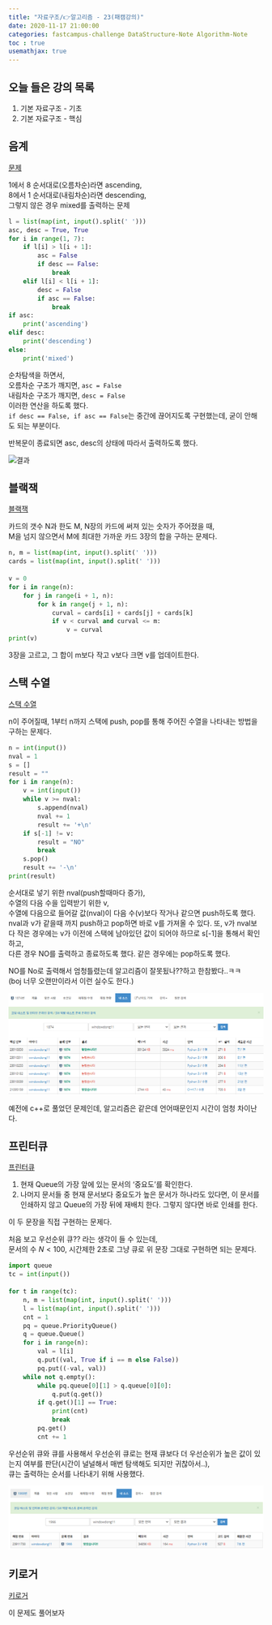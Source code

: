 ```yaml
---
title: "자료구조/👉알고리즘 - 23(패캠강의)"
date: 2020-11-17 21:00:00
categories: fastcampus-challenge DataStructure-Note Algorithm-Note
toc : true
usemathjax: true
---
```

## 오늘 들은 강의 목록

1. 기본 자료구조 - 기초
2. 기본 자료구조 - 핵심

## 음계

[문제](https://www.acmicpc.net/problem/2920)

1에서 8 순서대로(오름차순)라면 ascending,  
8에서 1 순서대로(내림차순)라면 descending,  
그렇지 않은 경우 mixed를 출력하는 문제


```py
l = list(map(int, input().split(' ')))
asc, desc = True, True
for i in range(1, 7):
    if l[i] > l[i + 1]:
        asc = False
        if desc == False:
            break
    elif l[i] < l[i + 1]:
        desc = False
        if asc == False:
            break
if asc:
    print('ascending')
elif desc:
    print('descending')
else:
    print('mixed')
```

순차탐색을 하면서,  
오름차순 구조가 깨지면, ```asc = False```  
내림차순 구조가 깨지면, ```desc = False```  
이러한 연산을 하도록 했다.  
```if desc == False, if asc == False```는 중간에 끊어지도록 구현했는데, 굳이 안해도 되는 부분이다.

반복문이 종료되면 asc, desc의 상태에 따라서 출력하도록 했다.

![결과](/assets/images/fastchallenge/day30/음계.PNG)

## 블랙잭

[블랙잭](https://www.acmicpc.net/problem/2798)

카드의 갯수 N과 한도 M, N장의 카드에 써져 있는 숫자가 주어졌을 때,  
M을 넘지 않으면서 M에 최대한 가까운 카드 3장의 합을 구하는 문제다.

```py
n, m = list(map(int, input().split(' ')))
cards = list(map(int, input().split(' ')))

v = 0
for i in range(n):
    for j in range(i + 1, n):
        for k in range(j + 1, n):
            curval = cards[i] + cards[j] + cards[k]
            if v < curval and curval <= m:
                v = curval
print(v)
```

3장을 고르고, 그 합이 m보다 작고 v보다 크면 v를 업데이트한다.

## 스택 수열

[스택 수열](https://www.acmicpc.net/problem/1874)

n이 주어질때, 1부터 n까지 스택에 push, pop를 통해 주어진 수열을 나타내는 방법을 구하는 문제다.

```py
n = int(input())
nval = 1
s = []
result = ""
for i in range(n):
    v = int(input())
    while v >= nval:
        s.append(nval)
        nval += 1
        result += '+\n'
    if s[-1] != v:
        result = "NO"
        break
    s.pop()
    result += '-\n'
print(result)
```

순서대로 넣기 위한 nval(push할때마다 증가),  
수열의 다음 수을 입력받기 위한 v,  
수열에 다음으로 들어갈 값(nval)이 다음 수(v)보다 작거나 같으면 push하도록 했다.  
nval과 v가 같을때 까지 push하고 pop하면 바로 v를 가져올 수 있다.
또, v가 nval보다 작은 경우에는 v가 이전에 스택에 남아있던 값이 되어야 하므로 s[-1]을 통해서 확인하고,  
다른 경우 NO를 출력하고 종료하도록 했다.
같은 경우에는 pop하도록 했다.

NO를 No로 출력해서 엄청틀렸는데 알고리즘이 잘못됬나??하고 한참봤다..ㅋㅋ  
(boj 너무 오랜만이라서 이런 실수도 한다.)

![수열](/assets/images/fastchallenge/day30/수열.PNG)

예전에 c++로 풀었던 문제인데, 알고리즘은 같은데 언어때문인지 시간이 엄청 차이난다.

## 프린터큐

[프린터큐](https://www.acmicpc.net/problem/1966)

1. 현재 Queue의 가장 앞에 있는 문서의 ‘중요도’를 확인한다.
2. 나머지 문서들 중 현재 문서보다 중요도가 높은 문서가 하나라도 있다면, 이 문서를 인쇄하지 않고 Queue의 가장 뒤에 재배치 한다. 그렇지 않다면 바로 인쇄를 한다.

이 두 문장을 직접 구현하는 문제다.  

처음 보고 우선순위 큐?? 라는 생각이 들 수 있는데,  
문서의 수 $N < 100$, 시간제한 2초로 그냥 큐로 위 문장 그대로 구현하면 되는 문제다.

```py
import queue
tc = int(input())

for t in range(tc):
    n, m = list(map(int, input().split(' ')))
    l = list(map(int, input().split(' ')))
    cnt = 1
    pq = queue.PriorityQueue()
    q = queue.Queue()
    for i in range(n):
        val = l[i]
        q.put((val, True if i == m else False))
        pq.put((-val, val))
    while not q.empty():
        while pq.queue[0][1] > q.queue[0][0]:
            q.put(q.get())
        if q.get()[1] == True:
            print(cnt)
            break
        pq.get()
        cnt += 1
```

우선순위 큐와 큐를 사용해서
우선순위 큐로는 현재 큐보다 더 우선순위가 높은 값이 있는지 여부를 판단(시간이 널널해서 매번 탐색해도 되지만 귀찮아서..),  
큐는 출력하는 순서를 나타내기 위해 사용했다.

![프린터큐](/assets/images/fastchallenge/day30/프린터큐.PNG)

## 키로거

[키로거](https://www.acmicpc.net/problem/5397)

이 문제도 풀어보자